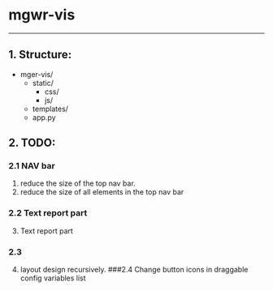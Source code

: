 # mgwr-vis

----
## 1. Structure:
- mger-vis/
    - static/
      - css/
      - js/
    - templates/
    - app.py
    
## 2. TODO:
### 2.1 NAV bar
1. reduce the size of the top nav bar.
2. reduce the size of all elements in the top nav bar
### 2.2 Text report part
3. Text report part
### 2.3
4. layout design recursively.
###2.4 Change button icons in draggable config variables list

